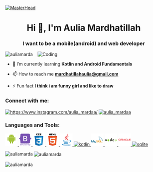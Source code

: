 [![MasterHead](https://1.bp.blogspot.com/-7A4WynwLsMw/XbBpCXG8fHI/AAAAAAAAMt4/uOa1bpLskYgrwGbllhSu2SDj_Mig8SXJQCLcBGAsYHQ/s1600/2000_600px.gif)](https://auliamarda.io)
<h1 align="center">Hi 👋, I'm Aulia Mardhatillah</h1>
<h3 align="center">I want to be a mobile(android) and web developer</h3>
<img align="right" alt="Coding" width="400" src="https://i.pinimg.com/originals/02/25/a3/0225a3037cd146abe120a9693c16bdba.gif">

<p align="left"> <img src="https://komarev.com/ghpvc/?username=auliamarda&label=Profile%20views&color=0e75b6&style=flat" alt="auliamarda" /> </p>

- 🌱 I’m currently learning **Kotlin and Android Fundamentals**

- 📫 How to reach me **mardhatillahaulia@gmail.com**

- ⚡ Fun fact **I think i am funny girl and like to draw**

<h3 align="left">Connect with me:</h3>
<p align="left">
<a href="https://linkedin.com/in/https://www.instagram.com/aulia_mardaa/" target="blank"><img align="center" src="https://raw.githubusercontent.com/rahuldkjain/github-profile-readme-generator/master/src/images/icons/Social/linked-in-alt.svg" alt="https://www.instagram.com/aulia_mardaa/" height="30" width="40" /></a>
<a href="https://instagram.com/aulia_mardaa" target="blank"><img align="center" src="https://raw.githubusercontent.com/rahuldkjain/github-profile-readme-generator/master/src/images/icons/Social/instagram.svg" alt="aulia_mardaa" height="30" width="40" /></a>
</p>


<h3 align="left">Languages and Tools:</h3>

<p align="left"> <a href="https://developer.android.com" target="_blank" rel="noreferrer"> <img src="https://raw.githubusercontent.com/devicons/devicon/master/icons/android/android-original-wordmark.svg" alt="android" width="40" height="40"/> </a> <a href="https://getbootstrap.com" target="_blank" rel="noreferrer"> <img src="https://raw.githubusercontent.com/devicons/devicon/master/icons/bootstrap/bootstrap-plain-wordmark.svg" alt="bootstrap" width="40" height="40"/> </a> <a href="https://www.w3schools.com/css/" target="_blank" rel="noreferrer"> <img src="https://raw.githubusercontent.com/devicons/devicon/master/icons/css3/css3-original-wordmark.svg" alt="css3" width="40" height="40"/> </a> <a href="https://www.w3.org/html/" target="_blank" rel="noreferrer"> <img src="https://raw.githubusercontent.com/devicons/devicon/master/icons/html5/html5-original-wordmark.svg" alt="html5" width="40" height="40"/> </a> <a href="https://www.java.com" target="_blank" rel="noreferrer"> <img src="https://raw.githubusercontent.com/devicons/devicon/master/icons/java/java-original.svg" alt="java" width="40" height="40"/> </a> <a href="https://kotlinlang.org" target="_blank" rel="noreferrer"> <img src="https://www.vectorlogo.zone/logos/kotlinlang/kotlinlang-icon.svg" alt="kotlin" width="40" height="40"/> </a> <a href="https://www.mysql.com/" target="_blank" rel="noreferrer"> <img src="https://raw.githubusercontent.com/devicons/devicon/master/icons/mysql/mysql-original-wordmark.svg" alt="mysql" width="40" height="40"/> </a> <a href="https://nodejs.org" target="_blank" rel="noreferrer"> <img src="https://raw.githubusercontent.com/devicons/devicon/master/icons/nodejs/nodejs-original-wordmark.svg" alt="nodejs" width="40" height="40"/> </a> <a href="https://www.oracle.com/" target="_blank" rel="noreferrer"> <img src="https://raw.githubusercontent.com/devicons/devicon/master/icons/oracle/oracle-original.svg" alt="oracle" width="40" height="40"/> </a> <a href="https://www.sqlite.org/" target="_blank" rel="noreferrer"> <img src="https://www.vectorlogo.zone/logos/sqlite/sqlite-icon.svg" alt="sqlite" width="40" height="40"/> </a> </p>

<p><img align="left" src="https://github-readme-stats.vercel.app/api/top-langs?username=auliamarda&show_icons=true&locale=en&layout=compact" alt="auliamarda" /></p>

<p>&nbsp;<img align="center" src="https://github-readme-stats.vercel.app/api?username=auliamarda&show_icons=true&locale=en" alt="auliamarda" /></p>

<p><img align="center" src="https://github-readme-streak-stats.herokuapp.com/?user=auliamarda&" alt="auliamarda" /></p>
